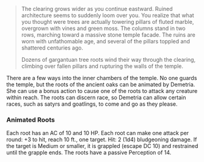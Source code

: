 > The clearing grows wider as you continue eastward. Ruined architecture seems to suddenly loom over you. You realize that what you thought were trees are actually towering pillars of fluted marble, overgrown with vines and green moss. The columns stand in two rows, marching toward a massive stone temple facade. The ruins are worn with unfathomable age, and several of the pillars toppled and shattered centuries ago.
>
>Dozens of gargantuan tree roots wind their way through the clearing, climbing over fallen pillars and rupturing the walls of the temple.

There are a few ways into the inner chambers of the temple. No one guards the temple, but the roots of the ancient oaks can be animated by Demetria. She can use a bonus action to cause one of the roots to attack any creature within reach. The roots can discern race, so Demetria can allow certain races, such as satyrs and goatlings, to come and go as they please.

### Animated Roots
Each root has an AC of 10 and 10 HP. Each root can make one attack per round: +3 to hit, reach 10 ft., one target. Hit: 2 (1d4) bludgeoning damage. If the target is Medium or smaller, it is grappled (escape DC 10) and restrained until the grapple ends. The roots have a passive Perception of 14.